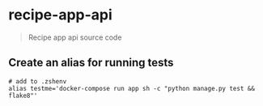 # recipe-app-api

> Recipe app api source code

## Create an alias for running tests

```shell
# add to .zshenv
alias testme='docker-compose run app sh -c "python manage.py test && flake8"'
```
